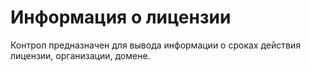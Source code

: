 ﻿---
description: 2.4.7
---
# Информация о лицензии
Контрол предназначен для вывода информации о сроках действия лицензии, организации, домене.
